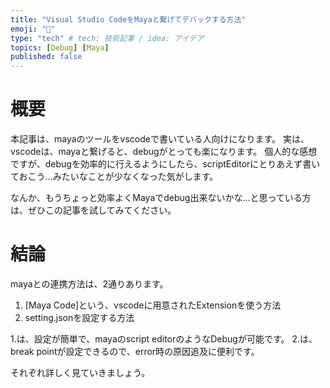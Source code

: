 ```yaml
---
title: "Visual Studio CodeをMayaと繋げてデバックする方法"
emoji: "🔰"
type: "tech" # tech: 技術記事 / idea: アイデア
topics: [Debug] [Maya]
published: false
---
```


# 概要

本記事は、mayaのツールをvscodeで書いている人向けになります。
実は、vscodeは、mayaと繋げると、debugがとっても楽になります。
個人的な感想ですが、debugを効率的に行えるようにしたら、scriptEditorにとりあえず書いておこう...みたいなことが少なくなった気がします。

なんか、もうちょっと効率よくMayaでdebug出来ないかな...と思っている方は、ぜひこの記事を試してみてください。

# 結論

mayaとの連携方法は、2通りあります。
1.  [Maya Code]という、vscodeに用意されたExtensionを使う方法
2.  setting.jsonを設定する方法

1.は、設定が簡単で、mayaのscript editorのようなDebugが可能です。
2.は、break pointが設定できるので、error時の原因追及に便利です。

それぞれ詳しく見ていきましょう。
